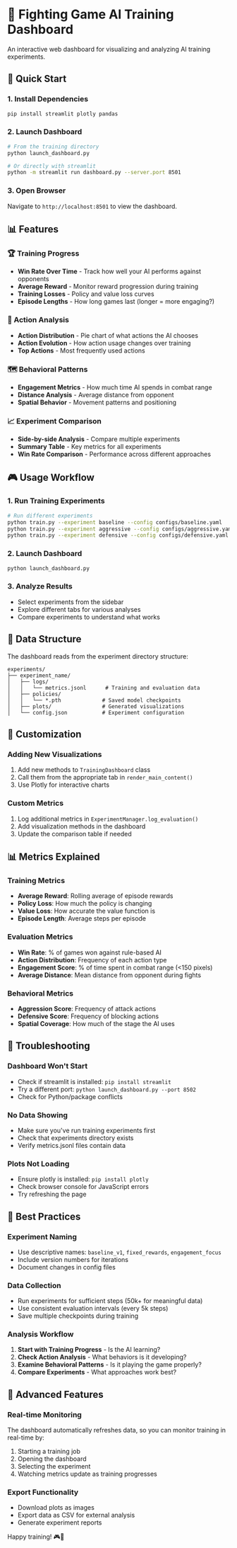 # 🥊 Fighting Game AI Training Dashboard

An interactive web dashboard for visualizing and analyzing AI training experiments.

## 🚀 Quick Start

### 1. Install Dependencies
```bash
pip install streamlit plotly pandas
```

### 2. Launch Dashboard
```bash
# From the training directory
python launch_dashboard.py

# Or directly with streamlit
python -m streamlit run dashboard.py --server.port 8501
```

### 3. Open Browser
Navigate to `http://localhost:8501` to view the dashboard.

## 📊 Features

### 🏆 Training Progress
- **Win Rate Over Time** - Track how well your AI performs against opponents
- **Average Reward** - Monitor reward progression during training
- **Training Losses** - Policy and value loss curves
- **Episode Lengths** - How long games last (longer = more engaging?)

### 🎯 Action Analysis
- **Action Distribution** - Pie chart of what actions the AI chooses
- **Action Evolution** - How action usage changes over training
- **Top Actions** - Most frequently used actions

### 🗺️ Behavioral Patterns
- **Engagement Metrics** - How much time AI spends in combat range
- **Distance Analysis** - Average distance from opponent
- **Spatial Behavior** - Movement patterns and positioning

### 📈 Experiment Comparison
- **Side-by-side Analysis** - Compare multiple experiments
- **Summary Table** - Key metrics for all experiments
- **Win Rate Comparison** - Performance across different approaches

## 🎮 Usage Workflow

### 1. Run Training Experiments
```bash
# Run different experiments
python train.py --experiment baseline --config configs/baseline.yaml
python train.py --experiment aggressive --config configs/aggressive.yaml
python train.py --experiment defensive --config configs/defensive.yaml
```

### 2. Launch Dashboard
```bash
python launch_dashboard.py
```

### 3. Analyze Results
- Select experiments from the sidebar
- Explore different tabs for various analyses
- Compare experiments to understand what works

## 📁 Data Structure

The dashboard reads from the experiment directory structure:
```
experiments/
├── experiment_name/
│   ├── logs/
│   │   └── metrics.jsonl      # Training and evaluation data
│   ├── policies/
│   │   └── *.pth             # Saved model checkpoints
│   ├── plots/                # Generated visualizations
│   └── config.json           # Experiment configuration
```

## 🔧 Customization

### Adding New Visualizations
1. Add new methods to `TrainingDashboard` class
2. Call them from the appropriate tab in `render_main_content()`
3. Use Plotly for interactive charts

### Custom Metrics
1. Log additional metrics in `ExperimentManager.log_evaluation()`
2. Add visualization methods in the dashboard
3. Update the comparison table if needed

## 📊 Metrics Explained

### Training Metrics
- **Average Reward**: Rolling average of episode rewards
- **Policy Loss**: How much the policy is changing
- **Value Loss**: How accurate the value function is
- **Episode Length**: Average steps per episode

### Evaluation Metrics
- **Win Rate**: % of games won against rule-based AI
- **Action Distribution**: Frequency of each action type
- **Engagement Score**: % of time spent in combat range (<150 pixels)
- **Average Distance**: Mean distance from opponent during fights

### Behavioral Metrics
- **Aggression Score**: Frequency of attack actions
- **Defensive Score**: Frequency of blocking actions
- **Spatial Coverage**: How much of the stage the AI uses

## 🐛 Troubleshooting

### Dashboard Won't Start
- Check if streamlit is installed: `pip install streamlit`
- Try a different port: `python launch_dashboard.py --port 8502`
- Check for Python/package conflicts

### No Data Showing
- Make sure you've run training experiments first
- Check that experiments directory exists
- Verify metrics.jsonl files contain data

### Plots Not Loading
- Ensure plotly is installed: `pip install plotly`
- Check browser console for JavaScript errors
- Try refreshing the page

## 🎯 Best Practices

### Experiment Naming
- Use descriptive names: `baseline_v1`, `fixed_rewards`, `engagement_focus`
- Include version numbers for iterations
- Document changes in config files

### Data Collection
- Run experiments for sufficient steps (50k+ for meaningful data)
- Use consistent evaluation intervals (every 5k steps)
- Save multiple checkpoints during training

### Analysis Workflow
1. **Start with Training Progress** - Is the AI learning?
2. **Check Action Analysis** - What behaviors is it developing?
3. **Examine Behavioral Patterns** - Is it playing the game properly?
4. **Compare Experiments** - What approaches work best?

## 🚀 Advanced Features

### Real-time Monitoring
The dashboard automatically refreshes data, so you can monitor training in real-time by:
1. Starting a training job
2. Opening the dashboard
3. Selecting the experiment
4. Watching metrics update as training progresses

### Export Functionality
- Download plots as images
- Export data as CSV for external analysis
- Generate experiment reports

Happy training! 🎮🤖
